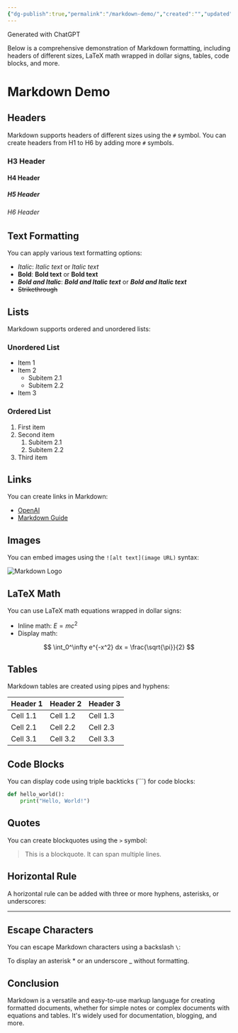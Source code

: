 ```yaml
---
{"dg-publish":true,"permalink":"/markdown-demo/","created":"","updated":""}
---
```


Generated with ChatGPT

Below is a comprehensive demonstration of Markdown formatting, including headers of different sizes, LaTeX math wrapped in dollar signs, tables, code blocks, and more.
# Markdown Demo

## Headers

Markdown supports headers of different sizes using the `#` symbol. You can create headers from H1 to H6 by adding more `#` symbols.

### H3 Header
#### H4 Header
##### H5 Header
###### H6 Header

## Text Formatting

You can apply various text formatting options:

- *Italic*: *Italic text* or _Italic text_
- **Bold**: **Bold text** or __Bold text__
- ***Bold and Italic***: ***Bold and Italic text*** or ___Bold and Italic text___
- ~~Strikethrough~~

## Lists

Markdown supports ordered and unordered lists:

### Unordered List

- Item 1
- Item 2
  - Subitem 2.1
  - Subitem 2.2
- Item 3

### Ordered List

1. First item
2. Second item
   1. Subitem 2.1
   2. Subitem 2.2
3. Third item

## Links

You can create links in Markdown:

- [OpenAI](https://www.openai.com/)
- [Markdown Guide](https://www.markdownguide.org/)

## Images

You can embed images using the `![alt text](image URL)` syntax:

![Markdown Logo](https://markdown-here.com/img/icon256.png)

## LaTeX Math

You can use LaTeX math equations wrapped in dollar signs:

- Inline math: $E=mc^2$
- Display math:

$$
\int_0^\infty e^{-x^2} dx = \frac{\sqrt{\pi}}{2}
$$

## Tables

Markdown tables are created using pipes and hyphens:

| Header 1 | Header 2 | Header 3 |
| -------- | -------- | -------- |
| Cell 1.1 | Cell 1.2 | Cell 1.3 |
| Cell 2.1 | Cell 2.2 | Cell 2.3 |
| Cell 3.1 | Cell 3.2 | Cell 3.3 |

## Code Blocks

You can display code using triple backticks (\`\`\`) for code blocks:

```python
def hello_world():
    print("Hello, World!")
```
## Quotes

You can create blockquotes using the `>` symbol:

> This is a blockquote.
> It can span multiple lines.

## Horizontal Rule

A horizontal rule can be added with three or more hyphens, asterisks, or underscores:

---

## Escape Characters

You can escape Markdown characters using a backslash `\`:

To display an asterisk \* or an underscore \_ without formatting.

## Conclusion

Markdown is a versatile and easy-to-use markup language for creating formatted documents, whether for simple notes or complex documents with equations and tables. It's widely used for documentation, blogging, and more.